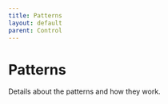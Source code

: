 ```yaml
---
title: Patterns
layout: default
parent: Control
---
```


# Patterns

Details about the patterns and how they work.

